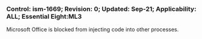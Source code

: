 ### Control: ism-1669; Revision: 0; Updated: Sep-21; Applicability: ALL; Essential Eight:ML3
<p>Microsoft Office is blocked from injecting code into other processes.</p>